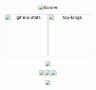 <!-- README.md - Srmarlongs | Dark Blue Clean -->

<p align="center">
  <img src="https://capsule-render.vercel.app/api?type=waving&color=0:1e3a8a,100:0f172a&height=180&section=header&text=Marlon%20Gomes&fontSize=48&fontColor=FFFFFF&animation=fadeIn&fontAlignY=40" alt="Banner" />
</p>

<!-- ===== STATS + LANGUAGES ===== -->
<p align="center">
  <img alt="github-stats" src="https://github-readme-stats.vercel.app/api?username=Srmarlongs&show_icons=true&theme=tokyonight&count_private=true" height="140" />
  <img alt="top-langs" src="https://github-readme-stats.vercel.app/api/top-langs/?username=Srmarlongs&layout=compact&theme=tokyonight&langs_count=8" height="140" />
</p>



<!-- ===== LINGUAGENS ===== -->
<p align="center">
  <img src="https://skillicons.dev/icons?i=java,mysql,cpp,html,css,js,git,github,vscode" />
</p>

<!-- ===== CONTATOS ===== -->
<p align="center">
  <a href="mailto:marlong2008silva@gmail.com">
    <img src="https://img.shields.io/badge/Email-D14836?style=for-the-badge&logo=gmail&logoColor=white" />
  </a>
  <a href="https://www.linkedin.com/in/marlon-gomes-a07390308">
    <img src="https://img.shields.io/badge/LinkedIn-0A66C2?style=for-the-badge&logo=linkedin&logoColor=white" />
  </a>
  <a href="https://wa.me/55SEU_NUMERO">
    <img src="https://img.shields.io/badge/WhatsApp-25D366?style=for-the-badge&logo=whatsapp&logoColor=white" />
  </a>
</p>

<p align="center">
  <img src="https://capsule-render.vercel.app/api?type=waving&color=0:0f172a,100:1e3a8a&height=120&section=footer" />
</p>
